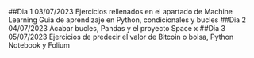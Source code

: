 ##Dia 1 03/07/2023
Ejercicios rellenados en el apartado de Machine Learning
Guia de aprendizaje en Python, condicionales  y bucles
##Dia 2 04/07/2023
Acabar bucles, Pandas y el proyecto Space x
##Dia 3 05/07/2023
Ejercicios de predecir el valor de Bitcoin o bolsa, Python Notebook y Folium
